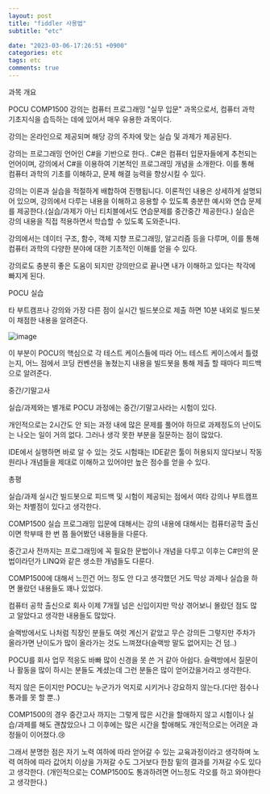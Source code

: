 ```yaml
---
layout: post
title: "fiddler 사용법"
subtitle: "etc"

date: "2023-03-06-17:26:51 +0900"
categories: etc
tags: etc
comments: true
---
```



과목 개요

POCU COMP1500 강의는 컴퓨터 프로그래밍 "실무 입문" 과목으로서, 컴퓨터 과학 기초지식을 습득하는 데에 있어서 매우 유용한 과목이다.

강의는 온라인으로 제공되며 해당 강의 주차에 맞는 실습 및 과제가 제공된다.

강의는 프로그래밍 언어인 C#을 기반으로 한다.. C#은 컴퓨터 입문자들에게 추천되는 언어이며, 강의에서 C#을 이용하여 기본적인 프로그래밍 개념을 소개한다. 이를 통해 컴퓨터 과학의 기초를 이해하고, 문제 해결 능력을 향상시킬 수 있다.

강의는 이론과 실습을 적절하게 배합하여 진행됩니다. 이론적인 내용은 상세하게 설명되어 있으며, 강의에서 다루는 내용을 이해하고 응용할 수 있도록 충분한 예시와 연습 문제를 제공한다.(실습/과제가 아닌 티치블에서도 연습문제를 중간중간 제공한다.) 실습은 강의 내용을 직접 적용하면서 학습할 수 있도록 도와준니다.

강의에서는 데이터 구조, 함수, 객체 지향 프로그래밍, 알고리즘 등을 다루며, 이를 통해 컴퓨터 과학의 다양한 분야에 대한 기초적인 이해를 얻을 수 있다. 

강의로도 충분히 좋은 도움이 되지만 강의만으로 끝나면 내가 이해하고 있다는 착각에 빠지게 된다.

POCU 실습


타 부트캠프나 강의와 가장 다른 점이 실시간 빌드봇으로 제출 하면 10분 내외로 빌드봇이 채점한 내용을 알려준다.


![image](https://user-images.githubusercontent.com/37941513/235291338-53bf14d9-be0b-40b6-8330-df44efd7aee3.png)


이 부분이 POCU의 핵심으로 각 테스트 케이스들에 따라 어느 테스트 케이스에서 틀렸는지, 어느 점에서 코딩 컨벤션을 놓쳤는지 내용을 빌드봇을 통해 제출 할 때마다 피드백으로 알려준다.


중간/기말고사

실습/과제와는 별개로 POCU 과정에는 중간/기말고사라는 시험이 있다.

개인적으로는 2시간도 안 되는 과정 내에 많은 문제를 풀어야 하므로 과제정도의 난이도는 나오는 일이 거의 없다. 그러나 생각 못한 부분을 질문하는 점이 많았다. 

IDE에서 실행하면 바로 알 수 있는 것도 시험때는 IDE같은 툴이 허용되지 않다보니 작동원리나 개념들을 제대로 이해하고 있어야만 높은 점수를 얻을 수 있다.

총평

실습/과제 실시간 빌드봇으로 피드백 및 시험이 제공되는 점에서 여타 강의나 부트캠프와는 차별점이 있다고 생각한다.

COMP1500 실습 프로그래밍 입문에 대해서는 강의 내용에 대해서는 컴퓨터공학 출신이면 학부때 한 번 쯤 들어봤던 내용들을 다룬다.

중간고사 전까지는 프로그래밍에 꼭 필요한 문법이나 개념을 다루고 이후는 C#만의 문법이라던가 LINQ와 같은 생소한 개념들도 다룬다.

COMP1500에 대해서 느낀건 어느 정도 안 다고 생각했던 거도 막상 과제나 실습을 하면 몰랐던 내용들도 꽤나 있었다. 

컴퓨터 공학 출신으로 회사 이제 7개월 넘은 신입이지만 막상 겪어보니 몰랐던 점도 많고 알았다고 생각한 내용들도 많았다. 

슬랙방에서도 나처럼 직장인 분들도 여럿 계신거 같았고 무슨 강의든 그렇지만 주차가 올라가면 난이도가 많이 올라가는 것도 느껴졌다(슬랙방 말도 없어지는 건 덤..)

POCU를 회사 업무 적응도 바빠 많이 신경을 못 쓴 거 같아 아쉽다. 
슬랙방에서 질문이나 활동을 많이 하시는 분들도 계셨는데 그런 분들은 많이 얻어갔을거라고 생각한다.

적지 않은 돈이지만 POCU는 누군가가 억지로 시키거나 강요하지 않는다.(다만 점수나 통과를 못 할 뿐..)

COMP1500의 경우 중간고사 까지는 그렇게 많은 시간을 할애하지 않고 시험이나 실습/과제를 해도 괜찮았으나 그 이후에는 많은 시간을 할애해도 개인적으로는 어려운 과정들이 이어졌다.😢

그래서 분명한 점은 자기 노력 여하에 따라 얻어갈 수 있는 교육과정이라고 생각하며 노력 여하에 따라 값어치 이상을 가져갈 수도 그거보다 한참 밑의 결과를 가져갈 수도 있다고 생각한다. (개인적으로는 COMP1500도 통과하려면 어느정도 각오를 하고 와야한다고 생각한다.)


